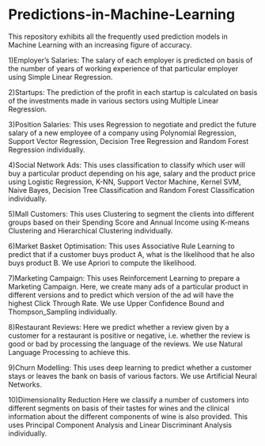 # Predictions-in-Machine-Learning


This repository exhibits all the frequently used prediction models in Machine Learning with an increasing figure of accuracy.

1)Employer’s Salaries: The salary of each employer is predicted on basis of the number of years of working experience of that particular employer using Simple Linear Regression.

2)Startups: The prediction of the profit in each startup is calculated on basis of the investments made in various sectors using Multiple Linear Regression.

3)Position Salaries: This uses Regression to negotiate and predict the future salary of a new employee of a company using Polynomial Regression, Support Vector Regression, Decision Tree Regression and Random Forest Regression individually.

4)Social Network Ads: This uses classification to classify which user will buy a particular product depending on his age, salary and the product price using Logistic Regression, K-NN, Support Vector Machine, Kernel SVM, Naive Bayes, Decision Tree Classification and Random Forest Classification individually.

5)Mall Customers: This uses Clustering to segment the clients into different groups based on their Spending Score and Annual Income using K-means Clustering and Hierarchical Clustering individually.

6)Market Basket Optimisation: This uses Associative Rule Learning to predict that if a customer buys product A, what is the likelihood that he also buys product B. We use Apriori to compute the likelihood.

7)Marketing Campaign: This uses Reinforcement Learning to prepare a Marketing Campaign. Here, we create many ads of a particular product in different versions and to predict which version of the ad will have the highest Click Through Rate. We use Upper Confidence Bound and Thompson_Sampling individually.

8)Restaurant Reviews: Here we predict whether a review given by a customer for a restaurant is positive or negative, i.e. whether the review is good or bad by processing the language of the reviews. We use Natural Language Processing to achieve this.

9)Churn Modelling: This uses deep learning to predict whether a customer stays or leaves the bank on basis of various factors. We use Artificial Neural Networks.

10)Dimensionality Reduction Here we classify a number of customers into different segments on basis of their tastes for wines and the clinical information about the different components of wine is also provided. This uses Principal Component Analysis and Linear Discriminant Analysis individually.

